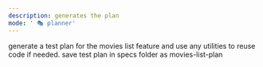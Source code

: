 ```yaml
---
description: generates the plan
mode: ' 🎭 planner'
---
```


generate a test plan for the movies list feature and use any utilities to reuse code if needed. save test plan in specs folder as movies-list-plan
